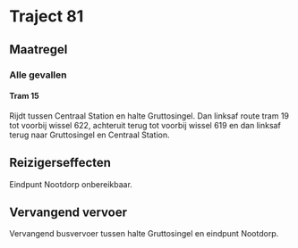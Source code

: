 # Traject 81
## Maatregel
### Alle gevallen

#### Tram 15
Rijdt tussen Centraal Station en halte Gruttosingel. Dan linksaf route tram 19 tot voorbij wissel 622, achteruit terug tot voorbij wissel 619 en dan linksaf terug naar Gruttosingel en Centraal Station.

## Reizigerseffecten
Eindpunt Nootdorp onbereikbaar.

## Vervangend vervoer
Vervangend busvervoer tussen halte Gruttosingel en eindpunt Nootdorp.

